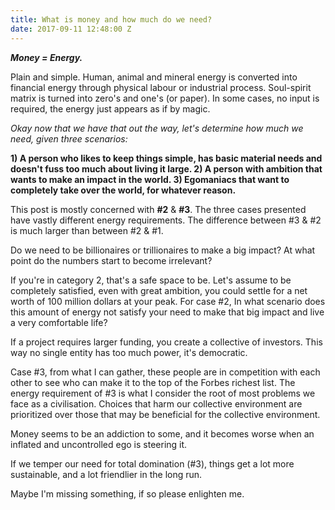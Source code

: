 ```yaml
---
title: What is money and how much do we need?
date: 2017-09-11 12:48:00 Z
---
```


***Money = Energy.***

Plain and simple. Human, animal and mineral energy is converted into financial energy through physical labour or industrial process. Soul-spirit matrix is turned into zero's and one's (or paper). In some cases, no input is required, the energy just appears as if by magic.

*Okay now that we have that out the way, let's determine how much we need, given three scenarios:*

**1) A person who likes to keep things simple, has basic material needs and doesn't fuss too much about living it large.
2) A person with ambition that wants to make an impact in the world.
3) Egomaniacs that want to completely take over the world, for whatever reason.**

This post is mostly concerned with **#2** & **#3**.
The three cases presented have vastly different energy requirements. The difference between #3 & #2 is much larger than between #2 & #1.

Do we need to be billionaires or trillionaires to make a big impact? At what point do the numbers start to become irrelevant? 

If you're in category 2, that's a safe space to be. Let's assume to be completely satisfied, even with great ambition, you could settle for a net worth of 100 million dollars at your peak. For case #2, In what scenario does this amount of energy not satisfy your need to make that big impact and live a very comfortable life?

If a project requires larger funding, you create a collective of investors. This way no single entity has too much power, it's democratic.

Case #3, from what I can gather, these people are in competition with each other to see who can make it to the top of the Forbes richest list. The energy requirement of #3 is what I consider the root of most problems we face as a civilisation. Choices that harm our collective environment are prioritized over those that may be beneficial for the collective environment.

Money seems to be an addiction to some, and it becomes worse when an inflated and uncontrolled ego is steering it.

If we temper our need for total domination (#3), things get a lot more sustainable, and a lot friendlier in the long run.

Maybe I'm missing something, if so please enlighten me.